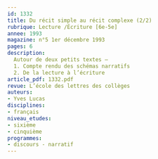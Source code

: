```yaml
---
id: 1332
title: Du récit simple au récit complexe (2/2)
rubrique: Lecture /Écriture [6e-5e]
annee: 1993
magazine: n°5 1er décembre 1993
pages: 6
description: 
  Autour de deux petits textes – 
  1. Compte rendu des schémas narratifs
  2. De la lecture à l’écriture
article_pdf: 1332.pdf
revue: L’école des lettres des collèges
auteurs:
- Yves Lucas
disciplines:
- français
niveau_etudes:
- sixième
- cinquième
programmes:
- discours - narratif
---
```

